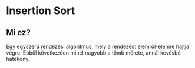 # Insertion Sort

## Mi ez?
Egy egyszerű rendezési algoritmus, mely a rendezést elemről-elemre hajtja végre.
Ebből következően minél nagyobb a tömb mérete, annál kevésbé hatékony.